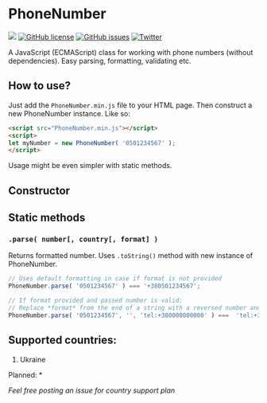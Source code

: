 # PhoneNumber
![](https://img.shields.io/badge/documentation-not%20ready-red.svg?style=flat-square)
[![GitHub license](https://img.shields.io/badge/license-MIT-blue.svg?style=flat-square)](https://raw.githubusercontent.com/yavulan/PhoneNumber/master/LICENSE)
[![GitHub issues](https://img.shields.io/github/issues/yavulan/PhoneNumber.svg?style=flat-square)](https://github.com/yavulan/PhoneNumber/issues)
[![Twitter](https://img.shields.io/twitter/url/https/github.com/yavulan/PhoneNumber.svg?style=social)](https://twitter.com/intent/tweet?text=Wow:&url=%5Bobject%20Object%5D)

A JavaScript (ECMAScript) class for working with phone numbers (without dependencies). Easy parsing, formatting, validating etc.

## How to use?
Just add the `PhoneNumber.min.js` file to your HTML page. Then construct a new PhoneNumber instance. Like so:

```html
<script src="PhoneNumber.min.js"></script>
<script>
let myNumber = new PhoneNumber( '0501234567' );
</script>
```

Usage might be even simpler with static methods.

## Constructor

## Static methods

### `.parse( number[, country[, format] )`

Returns formatted number. Uses `.toString()` method with new instance of PhoneNumber.

```javascript
// Uses default formatting in case if format is not provided
PhoneNumber.parse( '0501234567' ) === '+380501234567';

// If format provided and passed number is valid:
// Replace *format* from the end of a string with a reversed number and area code
PhoneNumber.parse( '0501234567', '', 'tel:+380000000000' ) ===  'tel:+380501234567';
```

## Supported countries:
1. Ukraine

Planned:
* 

*Feel free posting an issue for country support plan*